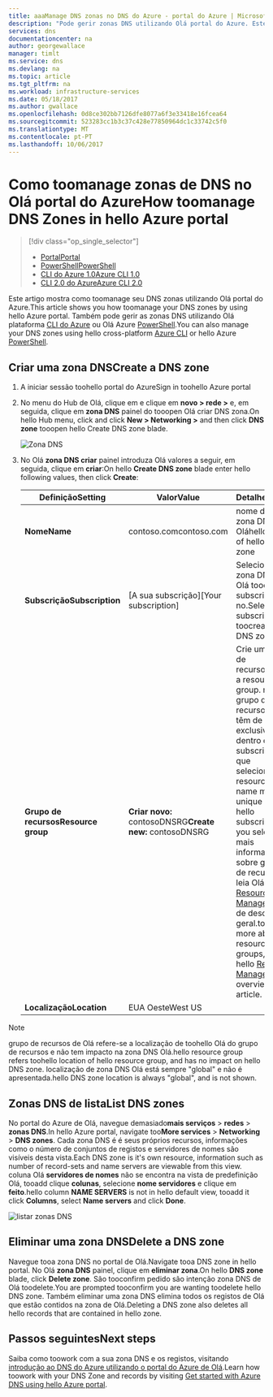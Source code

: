 ```yaml
---
title: aaaManage DNS zonas no DNS do Azure - portal do Azure | Microsoft Docs
description: "Pode gerir zonas DNS utilizando Olá portal do Azure. Este artigo descreve como tooupdate, eliminar e criar zonas DNS no DNS do Azure"
services: dns
documentationcenter: na
author: georgewallace
manager: timlt
ms.service: dns
ms.devlang: na
ms.topic: article
ms.tgt_pltfrm: na
ms.workload: infrastructure-services
ms.date: 05/18/2017
ms.author: gwallace
ms.openlocfilehash: 0d8ce302bb7126dfe8077a6f3e33418e16fcea64
ms.sourcegitcommit: 523283cc1b3c37c428e77850964dc1c33742c5f0
ms.translationtype: MT
ms.contentlocale: pt-PT
ms.lasthandoff: 10/06/2017
---
```

# <a name="how-toomanage-dns-zones-in-hello-azure-portal"></a><span data-ttu-id="f1a8f-104">Como toomanage zonas de DNS no Olá portal do Azure</span><span class="sxs-lookup"><span data-stu-id="f1a8f-104">How toomanage DNS Zones in hello Azure portal</span></span>

> [!div class="op_single_selector"]
> * [<span data-ttu-id="f1a8f-105">Portal</span><span class="sxs-lookup"><span data-stu-id="f1a8f-105">Portal</span></span>](dns-operations-dnszones-portal.md)
> * [<span data-ttu-id="f1a8f-106">PowerShell</span><span class="sxs-lookup"><span data-stu-id="f1a8f-106">PowerShell</span></span>](dns-operations-dnszones.md)
> * [<span data-ttu-id="f1a8f-107">CLI do Azure 1.0</span><span class="sxs-lookup"><span data-stu-id="f1a8f-107">Azure CLI 1.0</span></span>](dns-operations-dnszones-cli-nodejs.md)
> * [<span data-ttu-id="f1a8f-108">CLI 2.0 do Azure</span><span class="sxs-lookup"><span data-stu-id="f1a8f-108">Azure CLI 2.0</span></span>](dns-operations-dnszones-cli.md)

<span data-ttu-id="f1a8f-109">Este artigo mostra como toomanage seu DNS zonas utilizando Olá portal do Azure.</span><span class="sxs-lookup"><span data-stu-id="f1a8f-109">This article shows you how toomanage your DNS zones by using hello Azure portal.</span></span> <span data-ttu-id="f1a8f-110">Também pode gerir as zonas DNS utilizando Olá plataforma [CLI do Azure](dns-operations-dnszones-cli.md) ou Olá Azure [PowerShell](dns-operations-dnszones.md).</span><span class="sxs-lookup"><span data-stu-id="f1a8f-110">You can also manage your DNS zones using hello cross-platform [Azure CLI](dns-operations-dnszones-cli.md) or hello Azure [PowerShell](dns-operations-dnszones.md).</span></span>

## <a name="create-a-dns-zone"></a><span data-ttu-id="f1a8f-111">Criar uma zona DNS</span><span class="sxs-lookup"><span data-stu-id="f1a8f-111">Create a DNS zone</span></span>

1. <span data-ttu-id="f1a8f-112">A iniciar sessão toohello portal do Azure</span><span class="sxs-lookup"><span data-stu-id="f1a8f-112">Sign in toohello Azure portal</span></span>
2. <span data-ttu-id="f1a8f-113">No menu do Hub de Olá, clique em e clique em **novo > rede >** e, em seguida, clique em **zona DNS** painel do tooopen Olá criar DNS zona.</span><span class="sxs-lookup"><span data-stu-id="f1a8f-113">On hello Hub menu, click and click **New > Networking >** and then click **DNS zone** tooopen hello Create DNS zone blade.</span></span>

    ![Zona DNS](./media/dns-operations-dnszones-portal/openzone650.png)

4. <span data-ttu-id="f1a8f-115">No Olá **zona DNS criar** painel introduza Olá valores a seguir, em seguida, clique em **criar**:</span><span class="sxs-lookup"><span data-stu-id="f1a8f-115">On hello **Create DNS zone** blade enter hello following values, then click **Create**:</span></span>


   | <span data-ttu-id="f1a8f-116">**Definição**</span><span class="sxs-lookup"><span data-stu-id="f1a8f-116">**Setting**</span></span> | <span data-ttu-id="f1a8f-117">**Valor**</span><span class="sxs-lookup"><span data-stu-id="f1a8f-117">**Value**</span></span> | <span data-ttu-id="f1a8f-118">**Detalhes**</span><span class="sxs-lookup"><span data-stu-id="f1a8f-118">**Details**</span></span> |
   |---|---|---|
   |<span data-ttu-id="f1a8f-119">**Nome**</span><span class="sxs-lookup"><span data-stu-id="f1a8f-119">**Name**</span></span>|<span data-ttu-id="f1a8f-120">contoso.com</span><span class="sxs-lookup"><span data-stu-id="f1a8f-120">contoso.com</span></span>|<span data-ttu-id="f1a8f-121">nome de Olá da zona DNS de Olá</span><span class="sxs-lookup"><span data-stu-id="f1a8f-121">hello name of hello DNS zone</span></span>|
   |<span data-ttu-id="f1a8f-122">**Subscrição**</span><span class="sxs-lookup"><span data-stu-id="f1a8f-122">**Subscription**</span></span>|<span data-ttu-id="f1a8f-123">[A sua subscrição]</span><span class="sxs-lookup"><span data-stu-id="f1a8f-123">[Your subscription]</span></span>|<span data-ttu-id="f1a8f-124">Selecione uma zona DNS de Olá toocreate subscrição no.</span><span class="sxs-lookup"><span data-stu-id="f1a8f-124">Select a subscription toocreate hello DNS zone in.</span></span>|
   |<span data-ttu-id="f1a8f-125">**Grupo de recursos**</span><span class="sxs-lookup"><span data-stu-id="f1a8f-125">**Resource group**</span></span>|<span data-ttu-id="f1a8f-126">**Criar novo:** contosoDNSRG</span><span class="sxs-lookup"><span data-stu-id="f1a8f-126">**Create new:** contosoDNSRG</span></span>|<span data-ttu-id="f1a8f-127">Crie um grupo de recursos.</span><span class="sxs-lookup"><span data-stu-id="f1a8f-127">Create a resource group.</span></span> <span data-ttu-id="f1a8f-128">nome do grupo de recursos de Olá têm de ser exclusivo dentro da subscrição Olá que selecionou.</span><span class="sxs-lookup"><span data-stu-id="f1a8f-128">hello resource group name must be unique within hello subscription you selected.</span></span> <span data-ttu-id="f1a8f-129">mais informações sobre grupos de recursos, leia Olá toolearn [Resource Manager](../azure-resource-manager/resource-group-overview.md?toc=%2fazure%2fdns%2ftoc.json#resource-groups) artigo de descrição geral.</span><span class="sxs-lookup"><span data-stu-id="f1a8f-129">toolearn more about resource groups, read hello [Resource Manager](../azure-resource-manager/resource-group-overview.md?toc=%2fazure%2fdns%2ftoc.json#resource-groups) overview article.</span></span>|
   |<span data-ttu-id="f1a8f-130">**Localização**</span><span class="sxs-lookup"><span data-stu-id="f1a8f-130">**Location**</span></span>|<span data-ttu-id="f1a8f-131">EUA Oeste</span><span class="sxs-lookup"><span data-stu-id="f1a8f-131">West US</span></span>||

> [!NOTE]
> <span data-ttu-id="f1a8f-132">grupo de recursos de Olá refere-se a localização de toohello Olá do grupo de recursos e não tem impacto na zona DNS Olá.</span><span class="sxs-lookup"><span data-stu-id="f1a8f-132">hello resource group refers toohello location of hello resource group, and has no impact on hello DNS zone.</span></span> <span data-ttu-id="f1a8f-133">localização de zona DNS Olá está sempre "global" e não é apresentada.</span><span class="sxs-lookup"><span data-stu-id="f1a8f-133">hello DNS zone location is always "global", and is not shown.</span></span>

## <a name="list-dns-zones"></a><span data-ttu-id="f1a8f-134">Zonas DNS de lista</span><span class="sxs-lookup"><span data-stu-id="f1a8f-134">List DNS zones</span></span>

<span data-ttu-id="f1a8f-135">No portal do Azure de Olá, navegue demasiado**mais serviços** > **redes** > **zonas DNS**.</span><span class="sxs-lookup"><span data-stu-id="f1a8f-135">In hello Azure portal, navigate too**More services** > **Networking** > **DNS zones**.</span></span> <span data-ttu-id="f1a8f-136">Cada zona DNS é é seus próprios recursos, informações como o número de conjuntos de registos e servidores de nomes são visíveis desta vista.</span><span class="sxs-lookup"><span data-stu-id="f1a8f-136">Each DNS zone is it's own resource, information such as number of record-sets and name servers are viewable from this view.</span></span> <span data-ttu-id="f1a8f-137">coluna Olá **servidores de nomes** não se encontra na vista de predefinição Olá, tooadd clique **colunas**, selecione **nome servidores** e clique em **feito**.</span><span class="sxs-lookup"><span data-stu-id="f1a8f-137">hello column **NAME SERVERS** is not in hello default view, tooadd it click **Columns**, select **Name servers** and click **Done**.</span></span>

![listar zonas DNS](./media/dns-operations-dnszones-portal/listzones.png)

## <a name="delete-a-dns-zone"></a><span data-ttu-id="f1a8f-139">Eliminar uma zona DNS</span><span class="sxs-lookup"><span data-stu-id="f1a8f-139">Delete a DNS zone</span></span>

<span data-ttu-id="f1a8f-140">Navegue tooa zona DNS no portal de Olá.</span><span class="sxs-lookup"><span data-stu-id="f1a8f-140">Navigate tooa DNS zone in hello portal.</span></span> <span data-ttu-id="f1a8f-141">No Olá **zona DNS** painel, clique em **eliminar zona**.</span><span class="sxs-lookup"><span data-stu-id="f1a8f-141">On hello **DNS zone** blade, click **Delete zone**.</span></span> <span data-ttu-id="f1a8f-142">São tooconfirm pedido são intenção zona DNS de Olá toodelete.</span><span class="sxs-lookup"><span data-stu-id="f1a8f-142">You are prompted tooconfirm you are wanting toodelete hello DNS zone.</span></span> <span data-ttu-id="f1a8f-143">Também eliminar uma zona DNS elimina todos os registos de Olá que estão contidos na zona de Olá.</span><span class="sxs-lookup"><span data-stu-id="f1a8f-143">Deleting a DNS zone also deletes all hello records that are contained in hello zone.</span></span>

## <a name="next-steps"></a><span data-ttu-id="f1a8f-144">Passos seguintes</span><span class="sxs-lookup"><span data-stu-id="f1a8f-144">Next steps</span></span>

<span data-ttu-id="f1a8f-145">Saiba como toowork com a sua zona DNS e os registos, visitando [introdução ao DNS do Azure utilizando o portal do Azure de Olá](dns-getstarted-portal.md).</span><span class="sxs-lookup"><span data-stu-id="f1a8f-145">Learn how toowork with your DNS Zone and records by visiting [Get started with Azure DNS using hello Azure portal](dns-getstarted-portal.md).</span></span>
